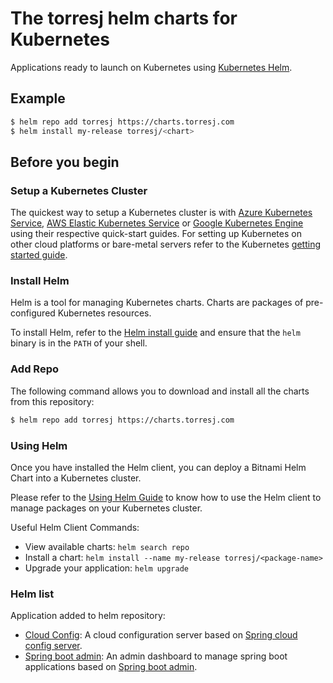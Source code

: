 # The torresj helm charts for Kubernetes

Applications ready to launch on Kubernetes using [Kubernetes Helm](https://github.com/helm/helm).

## Example

```bash
$ helm repo add torresj https://charts.torresj.com
$ helm install my-release torresj/<chart>
```

## Before you begin

### Setup a Kubernetes Cluster

The quickest way to setup a Kubernetes cluster is with [Azure Kubernetes Service](https://azure.microsoft.com/en-us/services/kubernetes-service/), [AWS Elastic Kubernetes Service](https://aws.amazon.com/eks/) or [Google Kubernetes Engine](https://cloud.google.com/kubernetes-engine/) using their respective quick-start guides. For setting up Kubernetes on other cloud platforms or bare-metal servers refer to the Kubernetes [getting started guide](http://kubernetes.io/docs/getting-started-guides/).

### Install Helm

Helm is a tool for managing Kubernetes charts. Charts are packages of pre-configured Kubernetes resources.

To install Helm, refer to the [Helm install guide](https://github.com/helm/helm#install) and ensure that the `helm` binary is in the `PATH` of your shell.

### Add Repo

The following command allows you to download and install all the charts from this repository:

```bash
$ helm repo add torresj https://charts.torresj.com
```

### Using Helm

Once you have installed the Helm client, you can deploy a Bitnami Helm Chart into a Kubernetes cluster.

Please refer to the [Using Helm Guide](https://github.com/helm/helm/blob/master/README.md) to know how to use the Helm client to manage packages on your Kubernetes cluster.

Useful Helm Client Commands:
* View available charts: `helm search repo`
* Install a chart: `helm install --name my-release torresj/<package-name>`
* Upgrade your application: `helm upgrade`

### Helm list

Application added to helm repository:
* [Cloud Config](https://github.com/torresj/helm-charts/tree/master/cloud-config): A cloud configuration server based on [Spring cloud config server](https://cloud.spring.io/spring-cloud-config/reference/html/).
* [Spring boot admin](https://github.com/torresj/helm-charts/tree/master/spring-boot-admin): An admin dashboard to manage spring boot applications based on [Spring boot admin](https://codecentric.github.io/spring-boot-admin/current/).
